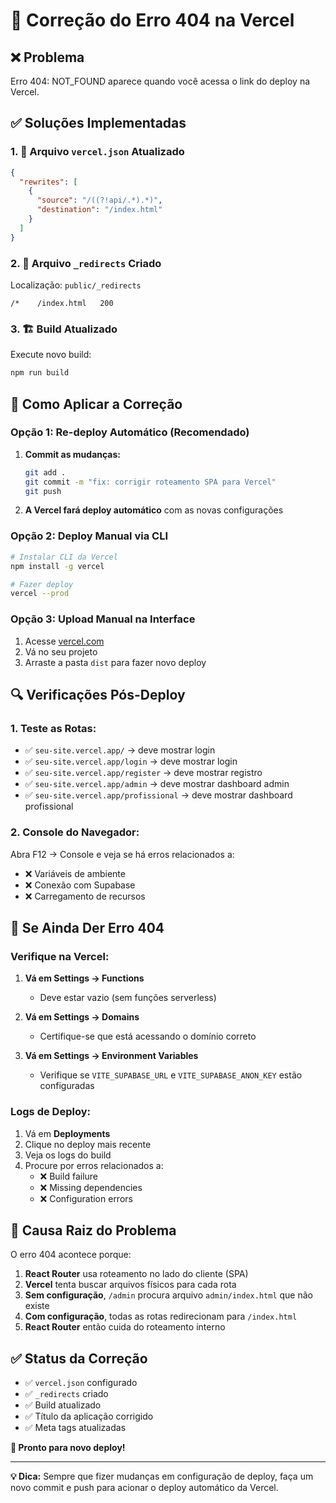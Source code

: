 # 🚨 Correção do Erro 404 na Vercel

## ❌ Problema
Erro 404: NOT_FOUND aparece quando você acessa o link do deploy na Vercel.

## ✅ Soluções Implementadas

### 1. 📄 Arquivo `vercel.json` Atualizado
```json
{
  "rewrites": [
    {
      "source": "/((?!api/.*).*)",
      "destination": "/index.html"
    }
  ]
}
```

### 2. 📄 Arquivo `_redirects` Criado
Localização: `public/_redirects`
```
/*    /index.html   200
```

### 3. 🏗️ Build Atualizado
Execute novo build:
```bash
npm run build
```

## 🔧 Como Aplicar a Correção

### Opção 1: Re-deploy Automático (Recomendado)
1. **Commit as mudanças:**
   ```bash
   git add .
   git commit -m "fix: corrigir roteamento SPA para Vercel"
   git push
   ```

2. **A Vercel fará deploy automático** com as novas configurações

### Opção 2: Deploy Manual via CLI
```bash
# Instalar CLI da Vercel
npm install -g vercel

# Fazer deploy
vercel --prod
```

### Opção 3: Upload Manual na Interface
1. Acesse [vercel.com](https://vercel.com)
2. Vá no seu projeto
3. Arraste a pasta `dist` para fazer novo deploy

## 🔍 Verificações Pós-Deploy

### 1. Teste as Rotas:
- ✅ `seu-site.vercel.app/` → deve mostrar login
- ✅ `seu-site.vercel.app/login` → deve mostrar login  
- ✅ `seu-site.vercel.app/register` → deve mostrar registro
- ✅ `seu-site.vercel.app/admin` → deve mostrar dashboard admin
- ✅ `seu-site.vercel.app/profissional` → deve mostrar dashboard profissional

### 2. Console do Navegador:
Abra F12 → Console e veja se há erros relacionados a:
- ❌ Variáveis de ambiente
- ❌ Conexão com Supabase
- ❌ Carregamento de recursos

## 🚨 Se Ainda Der Erro 404

### Verifique na Vercel:
1. **Vá em Settings → Functions**
   - Deve estar vazio (sem funções serverless)

2. **Vá em Settings → Domains**  
   - Certifique-se que está acessando o domínio correto

3. **Vá em Settings → Environment Variables**
   - Verifique se `VITE_SUPABASE_URL` e `VITE_SUPABASE_ANON_KEY` estão configuradas

### Logs de Deploy:
1. Vá em **Deployments**
2. Clique no deploy mais recente
3. Veja os logs do build
4. Procure por erros relacionados a:
   - ❌ Build failure
   - ❌ Missing dependencies
   - ❌ Configuration errors

## 🎯 Causa Raiz do Problema

O erro 404 acontece porque:

1. **React Router** usa roteamento no lado do cliente (SPA)
2. **Vercel** tenta buscar arquivos físicos para cada rota
3. **Sem configuração**, `/admin` procura arquivo `admin/index.html` que não existe
4. **Com configuração**, todas as rotas redirecionam para `/index.html`
5. **React Router** então cuida do roteamento interno

## ✅ Status da Correção

- ✅ `vercel.json` configurado
- ✅ `_redirects` criado  
- ✅ Build atualizado
- ✅ Título da aplicação corrigido
- ✅ Meta tags atualizadas

**🚀 Pronto para novo deploy!**

---

**💡 Dica:** Sempre que fizer mudanças em configuração de deploy, faça um novo commit e push para acionar o deploy automático da Vercel.
